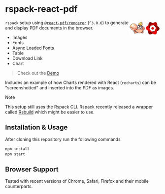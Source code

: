 # rspack-react-pdf

<img align="right" src="https://github.com/tobua/rspack-react-pdf/raw/main/logo.png" width="20%" alt="rspack-react-pdf" />

`rspack` setup using [`@react-pdf/renderer`](https://react-pdf.org) (`^3.0.0`) to generate and display PDF
documents in the browser.

- Images
- Fonts
- Async Loaded Fonts
- Table
- Download Link
- Chart

> Check out the [Demo](https://rspack-react-pdf.vercel.app 'PDF Generation in Browser Demo')

Includes an example of how Charts rendered with
React (`recharts`) can be "screenshotted" and inserted into the PDF as images.

> [!NOTE]  
> This setup still uses the Rspack CLI. Rspack recently released a wrapper called [Rsbuild](https://rsbuild.dev) which might be easier to use.

## Installation & Usage

After cloning this repository run the following commands

```sh
npm install
npm start
```

## Browser Support

Tested with recent versions of Chrome, Safari, Firefox and their mobile counterparts.
